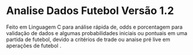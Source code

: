 # Analise Dados Futebol Versão 1.2
Feito em Linguagem C para análise rápida de, odds e porcentagem para validação de dados e algumas probabilidades iniciais ou pontuais em uma partida de futebol, devido a critérios de trade ou anaise pré live em aperações de futebol .
